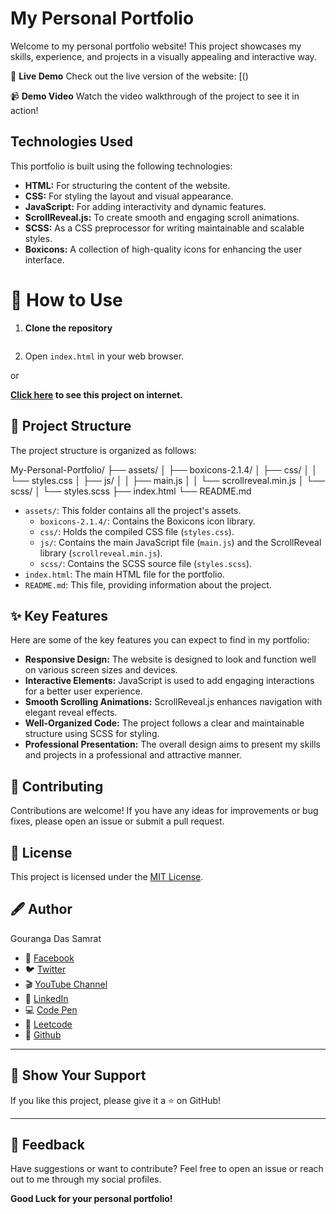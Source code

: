 # My Personal Portfolio

Welcome to my personal portfolio website! This project showcases my skills, experience, and projects in a visually appealing and interactive way.

🌟 **Live Demo**
Check out the live version of the website: [()

📹 **Demo Video**
Watch the video walkthrough of the project to see it in action!

## Technologies Used

This portfolio is built using the following technologies:

- **HTML:** For structuring the content of the website.
- **CSS:** For styling the layout and visual appearance.
- **JavaScript:** For adding interactivity and dynamic features.
- **ScrollReveal.js:** To create smooth and engaging scroll animations.
- **SCSS:** As a CSS preprocessor for writing maintainable and scalable styles.
- **Boxicons:** A collection of high-quality icons for enhancing the user interface.

# 🚀 How to Use

1. **Clone the repository**
   ```bash

   ```
2. Open `index.html` in your web browser.

or

**[Click here]() to see this project on internet.**

## 📁 Project Structure

The project structure is organized as follows:

My-Personal-Portfolio/
├── assets/
│ ├── boxicons-2.1.4/
│ ├── css/
│ │ └── styles.css
│ ├── js/
│ │ ├── main.js
│ │ └── scrollreveal.min.js
│ └── scss/
│ └── styles.scss
├── index.html
└── README.md

- `assets/`: This folder contains all the project's assets.
  - `boxicons-2.1.4/`: Contains the Boxicons icon library.
  - `css/`: Holds the compiled CSS file (`styles.css`).
  - `js/`: Contains the main JavaScript file (`main.js`) and the ScrollReveal library (`scrollreveal.min.js`).
  - `scss/`: Contains the SCSS source file (`styles.scss`).
- `index.html`: The main HTML file for the portfolio.
- `README.md`: This file, providing information about the project.

## ✨ Key Features

Here are some of the key features you can expect to find in my portfolio:

- **Responsive Design:** The website is designed to look and function well on various screen sizes and devices.
- **Interactive Elements:** JavaScript is used to add engaging interactions for a better user experience.
- **Smooth Scrolling Animations:** ScrollReveal.js enhances navigation with elegant reveal effects.
- **Well-Organized Code:** The project follows a clear and maintainable structure using SCSS for styling.
- **Professional Presentation:** The overall design aims to present my skills and projects in a professional and attractive manner.

## 👏 Contributing

Contributions are welcome! If you have any ideas for improvements or bug fixes, please open an issue or submit a pull request.

## 📰 License

This project is licensed under the [MIT License](https://opensource.org/licenses/MIT).

## 🖋️ Author

Gouranga Das Samrat

- 📘 [Facebook](https://www.facebook.com/gourangadassamrat)
- 🐦 [Twitter](https://x.com/gouranga_khulna)
- 🎬 [YouTube Channel](https://www.youtube.com/@GourangaDasSamrat)
- 💼 [LinkedIn](https://bd.linkedin.com/in/gouranga-das-samrat-330311294)
- 💻 [Code Pen](https://codepen.io/gouranga-das-samrat)
- 🚀 [Leetcode](https://leetcode.com/u/cqq98g0hw0/)
- 🐙 [Github](https://github.com/GourangaDasSamrat)

---

## 🌟 Show Your Support

If you like this project, please give it a ⭐ on GitHub!

---

## 📢 Feedback

Have suggestions or want to contribute? Feel free to open an issue or reach out to me through my social profiles.

**Good Luck for your personal portfolio!**
